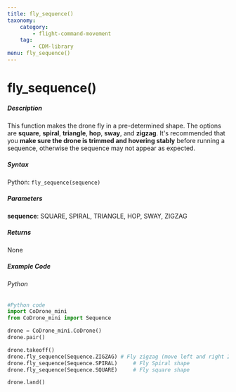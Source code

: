 ```yaml
---
title: fly_sequence()
taxonomy:
    category:
        - flight-command-movement
    tag:
        - CDM-library
menu: fly_sequence()
---
```


# fly_sequence()

##### Description

This function makes the drone fly in a pre-determined shape. The options are **square**, **spiral**, **triangle**, **hop**, **sway**, and **zigzag**. It's recommended that you **make sure the drone is trimmed and hovering stably** before running a sequence, otherwise the sequence may not appear as expected.

##### Syntax
Python: ```fly_sequence(sequence)```

##### Parameters

**sequence**: SQUARE, SPIRAL, TRIANGLE, HOP, SWAY, ZIGZAG

##### Returns

None

##### Example Code
###### Python
```python
#Python code
import CoDrone_mini
from CoDrone_mini import Sequence

drone = CoDrone_mini.CoDrone()
drone.pair()

drone.takeoff()
drone.fly_sequence(Sequence.ZIGZAG)	# Fly zigzag (move left and right 2 times each while move forward)
drone.fly_sequence(Sequence.SPIRAL)		# Fly Spiral shape
drone.fly_sequence(Sequence.SQUARE)		# Fly square shape

drone.land()
```